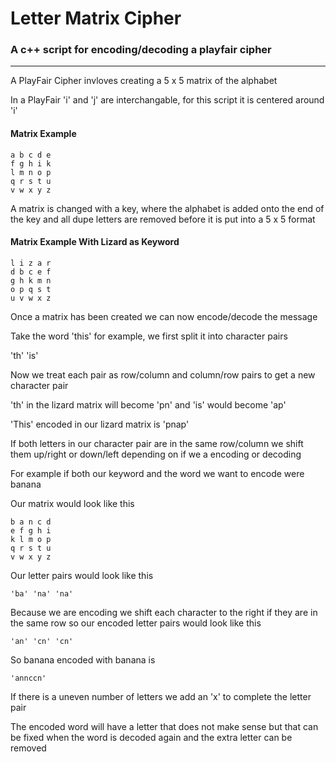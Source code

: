# Letter Matrix Cipher
### A c++ script for encoding/decoding a playfair cipher

----

A PlayFair Cipher invloves creating a 5 x 5 matrix of the alphabet

In a PlayFair 'i' and 'j' are interchangable, for this script it is centered around 'i'

#### Matrix Example

```shell
a b c d e
f g h i k
l m n o p
q r s t u
v w x y z
```

A matrix is changed with a key, where the alphabet is added onto the end of the key and all dupe 
letters are removed before it is put into a 5 x 5 format

#### Matrix Example With Lizard as Keyword

```shell
l i z a r
d b c e f 
g h k m n
o p q s t 
u v w x z
```
Once a matrix has been created we can now encode/decode the message

Take the word 'this' for example, we first split it into character pairs

'th' 'is'

Now we treat each pair as row/column and column/row pairs to get a new character pair

'th' in the lizard matrix will become 'pn' and 'is' would become 'ap'

'This' encoded in our lizard matrix is 'pnap'

If both letters in our character pair are in the same row/column we shift them up/right or down/left depending on if we a encoding or decoding 

For example if both our keyword and the word we want to encode were banana

Our matrix would look like this

```shell
b a n c d
e f g h i
k l m o p
q r s t u
v w x y z
```

Our letter pairs would look like this

```shell
'ba' 'na' 'na'
```

Because we are encoding we shift each character to the right if they are in the same row so our encoded letter pairs would look like this

```shell
'an' 'cn' 'cn'
```

So banana encoded with banana is 

```shell
'annccn'
```

If there is a uneven number of letters we add an 'x' to complete the letter pair 

The encoded word will have a letter that does not make sense but that can be fixed when the word is decoded again and the extra letter can be removed